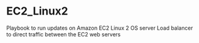 # EC2_Linux2
Playbook to run updates on Amazon EC2 Linux 2 OS server
Load balancer to direct traffic between the EC2 web servers

